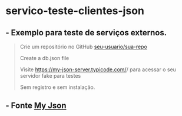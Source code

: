 # servico-teste-clientes-json
## - Exemplo para teste de serviços externos.

> Crie um repositório no GitHub [seu-usuario/sua-repo](https://github.com/typicode/demo)
>  
> Create a db.json file
> 
> Visite https://my-json-server.typicode.com/<your-username>/<your-repo> para acessar o seu servidor fake para testes
>
> Sem registro e sem instalação.
  
## - Fonte [My Json](https://my-json-server.typicode.com/)
